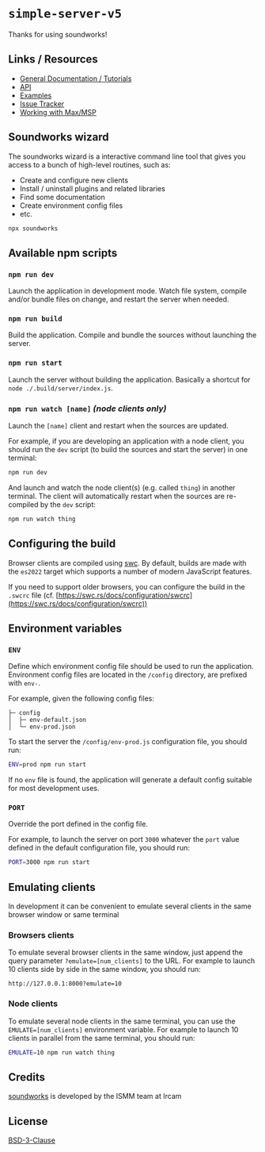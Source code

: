 # `simple-server-v5`

Thanks for using soundworks!

## Links / Resources

- [General Documentation / Tutorials](https://soundworks.dev/)
- [API](https://soundworks.dev/api)
- [Examples](https://github.com/collective-soundworks/soundworks-examples)
- [Issue Tracker](https://github.com/collective-soundworks/soundworks/issues)
- [Working with Max/MSP](https://github.com/collective-soundworks/soundworks-max)

## Soundworks wizard

The soundworks wizard is a interactive command line tool that gives you access to a bunch of high-level routines, such as:

- Create and configure new clients
- Install / uninstall plugins and related libraries
- Find some documentation
- Create environment config files
- etc.

```bash
npx soundworks
```

## Available npm scripts

### `npm run dev`

Launch the application in development mode. Watch file system, compile and/or bundle files on change, and restart the server when needed.

### `npm run build`

Build the application. Compile and bundle the sources without launching the server.

### `npm run start`

Launch the server without building the application. Basically a shortcut for `node ./.build/server/index.js`.

### `npm run watch [name]` _(node clients only)_

Launch the `[name]` client and restart when the sources are updated. 

For example, if you are developing an application with a node client, you should run the `dev` script (to build the sources and start the server) in one terminal:

```bash
npm run dev
```

And launch and watch the node client(s) (e.g. called `thing`) in another terminal. The client will automatically restart when the sources are re-compiled by the `dev` script:

```bash
npm run watch thing
```

## Configuring the build

Browser clients are compiled using [swc](https://swc.rs/). By default, builds are made with the `es2022` target which supports a number of modern JavaScript features.

If you need to support older browsers, you can configure the build in the `.swcrc` file (cf. [https://swc.rs/docs/configuration/swcrc](https://swc.rs/docs/configuration/swcrc))

## Environment variables

### `ENV`

Define which environment config file should be used to run the application. Environment config files are located in the `/config` directory, are prefixed with `env-`. 

For example, given the following config files:

```
├─ config
│  ├─ env-default.json
│  └─ env-prod.json   
```

To start the server the `/config/env-prod.js` configuration file, you should run:

```bash
ENV=prod npm run start
``` 

If no `env` file is found, the application will generate a default config suitable for most development uses.

### `PORT`

Override the port defined in the config file. 

For example, to launch the server on port `3000` whatever the `port` value defined in the default configuration file, you should run:

```bash
PORT=3000 npm run start
```

## Emulating clients

In development it can be convenient to emulate several clients in the same browser window or same terminal

### Browsers clients

To emulate several browser clients in the same window, just append the query parameter `?emulate=[num_clients]` to the URL. For example to launch 10 clients side by side in the same window, you should run:

```
http://127.0.0.1:8000?emulate=10
```

### Node clients

To emulate several node clients in the same terminal, you can use the `EMULATE=[num_clients]` environment variable. For example to launch 10 clients in parallel from the same terminal, you should run:

```bash
EMULATE=10 npm run watch thing
```

## Credits

[soundworks](https://soundworks.dev) is developed by the ISMM team at Ircam

## License

[BSD-3-Clause](./LICENSE)
